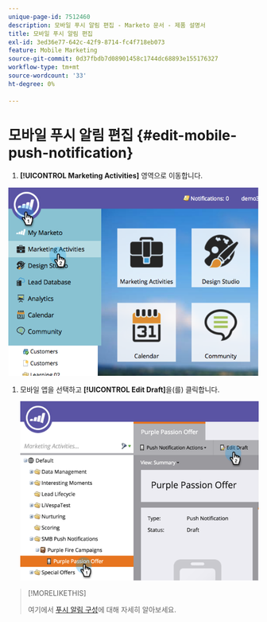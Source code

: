 ```yaml
---
unique-page-id: 7512460
description: 모바일 푸시 알림 편집 - Marketo 문서 - 제품 설명서
title: 모바일 푸시 알림 편집
exl-id: 3ed36e77-642c-42f9-8714-fc4f718eb073
feature: Mobile Marketing
source-git-commit: 0d37fbdb7d08901458c1744dc68893e155176327
workflow-type: tm+mt
source-wordcount: '33'
ht-degree: 0%

---
```


# 모바일 푸시 알림 편집 {#edit-mobile-push-notification}

1. **[!UICONTROL Marketing Activities]** 영역으로 이동합니다.

![](assets/image2015-4-22-18-3a44-3a42.png)

1. 모바일 앱을 선택하고 **[!UICONTROL Edit Draft]**&#x200B;을(를) 클릭합니다.

   ![](assets/image2015-4-22-18-3a45-3a13.png)

>[!MORELIKETHIS]
>
>여기에서 [푸시 알림 구성](/help/marketo/product-docs/mobile-marketing/push-notifications/configure-mobile-push-notification.md)에 대해 자세히 알아보세요.
